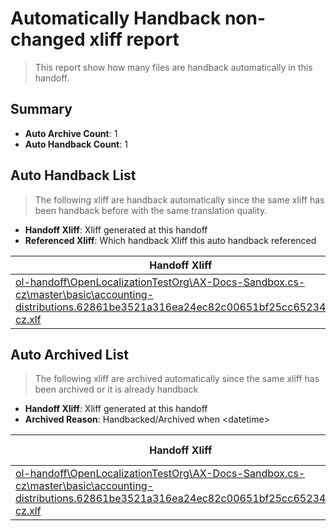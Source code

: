 # Automatically Handback non-changed xliff report
> This report show how many files are handback automatically in this handoff.

## Summary
* **Auto Archive Count**: 1
* **Auto Handback Count**: 1

## Auto Handback List
> The following xliff are handback automatically since the same xliff has been handback before with the same translation quality.

* **Handoff Xliff**: Xliff generated at this handoff
* **Referenced Xliff**: Which handback Xliff this auto handback referenced

| Handoff Xliff | Referenced Xliff | 
| --- | --- | 
| [ol-handoff\OpenLocalizationTestOrg\AX-Docs-Sandbox.cs-cz\master\basic\accounting-distributions.62861be3521a316ea24ec82c00651bf25cc65234.cs-cz.xlf](https://github.com/OpenLocalizationTestOrg/AX-Docs-Sandbox.handoff/blob/2a06785e68478d458358b809cd074ae6d7aa3b2c/ol-handoff/OpenLocalizationTestOrg/AX-Docs-Sandbox.cs-cz/master/basic/accounting-distributions.62861be3521a316ea24ec82c00651bf25cc65234.cs-cz.xlf) | [ol-handback\OpenLocalizationTestOrg\AX-Docs-Sandbox.cs-cz\master\basic\accounting-distributions.62861be3521a316ea24ec82c00651bf25cc65234.cs-cz.xlf](https://github.com/OpenLocalizationTestOrg/AX-Docs-Sandbox.handback/blob/e873b20d7e29c47c64aba4d914d5833d28a30124/ol-handback/OpenLocalizationTestOrg/AX-Docs-Sandbox.cs-cz/master/basic/accounting-distributions.62861be3521a316ea24ec82c00651bf25cc65234.cs-cz.xlf) | 

## Auto Archived List
> The following xliff are archived automatically since the same xliff has been archived or it is already handback

* **Handoff Xliff**: Xliff generated at this handoff
* **Archived Reason**: Handbacked/Archived when &lt;datetime&gt;

| Handoff Xliff | Archived Reason | 
| --- | --- | 
| [ol-handoff\OpenLocalizationTestOrg\AX-Docs-Sandbox.cs-cz\master\basic\accounting-distributions.62861be3521a316ea24ec82c00651bf25cc65234.cs-cz.xlf](https://github.com/OpenLocalizationTestOrg/AX-Docs-Sandbox.handoff/blob/2a06785e68478d458358b809cd074ae6d7aa3b2c/ol-handoff/OpenLocalizationTestOrg/AX-Docs-Sandbox.cs-cz/master/basic/accounting-distributions.62861be3521a316ea24ec82c00651bf25cc65234.cs-cz.xlf) | Handbacked | 

